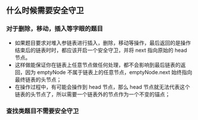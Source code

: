 <!--
 * @Author: your name
 * @Date: 2021-08-14 09:02:22
 * @LastEditTime: 2021-08-14 11:02:04
 * @LastEditors: Please set LastEditors
 * @Description: In User Settings Edit
 * @FilePath: /LeetCode-FE-Javascript/Code/基础篇/2.Link/链表汇总.md
-->


## 什么时候需要安全守卫

### 对于删除，移动，插入等字眼的题目

- 如果题目要求对堆入参链表进行插入，删除，移动等操作，最后返回的是操作结束后的链表时时，都应该开启一个安全守卫，并将 next 指向原始的 head 节点。
- 这样做能保证你在链表上任意节点做任何处理，都不会影响到最后链表的返回，因为 emptyNode 不属于链表上的任意节点，emptyNode.next 始终指向最终链表的头节点；
- 在操作过程中，有可能会操作到 head 节点，那么 head 节点就无法代表这个链表的头节点了，所以需要一个链表外的节点作为一个不变的锚点；


### 查找类题目不需要安全守卫
